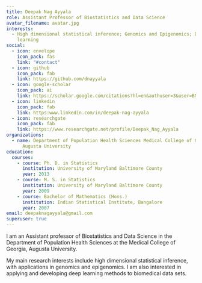 ```yaml
---
title: Deepak Nag Ayyala
role: Assistant Professor of Biostatistics and Data Science
avatar_filename: avatar.jpg
interests:
  - High dimensional statistical inference; Genomics and Epigenomics; Deep
    learning
social:
  - icon: envelope
    icon_pack: fas
    link: "#contact"
  - icon: github
    icon_pack: fab
    link: https://github.com/dnayyala
  - icon: google-scholar
    icon_pack: ai
    link: https://scholar.google.com/citations?hl=en&authuser=3&user=BNI9ZzcAAAAJ
  - icon: linkedin
    icon_pack: fab
    link: https:www.linkedin.com/in/deepak-nag-ayyala
  - icon: researchgate
    icon_pack: fab
    link: https://www.researchgate.net/profile/Deepak_Nag_Ayyala
organizations:
  - name: Department of Population Health Sciences Medical College of Georgia,
      Augusta University
education:
  courses:
    - course: Ph. D. in Statistics
      institution: University of Maryland Baltimore County
      year: 2013
    - course: M. S. in Statistics
      institution: University of Maryland Baltimore County
      year: 2009
    - course: Bachelor of Mathematics (Hons.)
      institution: Indian Statistical Institute, Bangalore
      year: 2007
email: deepaknagayyala@gmail.com
superuser: true
---
```

I am an Assistant professor of Biostatistics and Data Science in the Department of Population Health Sciences at the Medical College of Georgia, Augusta University.

My main research interests include high dimensional statistical inference, with applications in genomics and epigenomics. I am also interested in applying and developing deep learning methods to biomedical data sets.